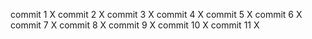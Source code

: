 commit 1 X 
commit 2 X
commit 3 X
commit 4 X
commit 5 X
commit 6 X
commit 7 X
commit 8 X
commit 9 X
commit 10 X
commit 11 X
